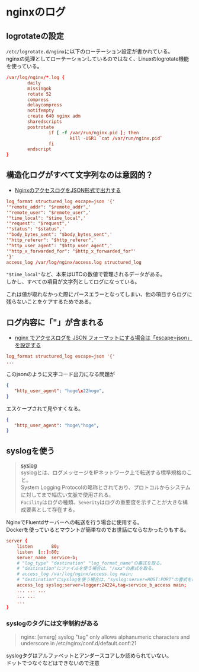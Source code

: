 # nginxのログ

## logrotateの設定

`/etc/logrotate.d/nginx`に以下のローテーション設定が書かれている。  
nginxの処理としてローテーションしているのではなく、Linuxのlogrotate機能を使っている。

```conf
/var/log/nginx/*.log {
        daily
        missingok
        rotate 52
        compress
        delaycompress
        notifempty
        create 640 nginx adm
        sharedscripts
        postrotate
                if [ -f /var/run/nginx.pid ]; then
                        kill -USR1 `cat /var/run/nginx.pid`
                fi
        endscript
}
```

## 構造化ログがすべて文字列なのは意図的？

- [NginxのアクセスログをJSON形式で出力する](https://qiita.com/progrhyme/items/c85d28eb18359f3f50d9)

```conf
log_format structured_log escape=json '{'
'"remote_addr": "$remote_addr",'
'"remote_user": "$remote_user",'
'"time_local": "$time_local",'
'"request": "$request",'
'"status": "$status",'
'"body_bytes_sent": "$body_bytes_sent",'
'"http_referer": "$http_referer",'
'"http_user_agent": "$http_user_agent",'
'"http_x_forwarded_for": "$http_x_forwarded_for"'
'}'
access_log /var/log/nginx/access.log structured_log
```

`"$time_local"`など、本来はUTCの数値で管理されるデータがある。  
しかし、すべての項目が文字列としてログになっている。

これは値が取れなかった際にパースエラーとなってしまい、他の項目すらログに残らないことをケアするためである。

## ログ内容に「"」が含まれる

- [nginx でアクセスログを JSON フォーマットにする場合は「escape=json」を設定する](https://kakakakakku.hatenablog.com/entry/2019/11/25/134646)

```conf
log_format structured_log escape=json '{'
...
```

このjsonのように文字コード出力になる問題が

```json
{
   "http_user_agent": "hoge\x22hoge",
}
```

エスケープされて見やすくなる。

```json
{
   "http_user_agent": "hoge\"hoge",
}
```

## syslogを使う

> [syslog](https://ja.wikipedia.org/wiki/Syslog)  
> syslogとは、ログメッセージをIPネットワーク上で転送する標準規格のこと。  
> System Logging Protocolの略称とされており、プロトコルからシステムに対してまで幅広い文脈で使用される。  
> `Facility`はログの種類、`Severity`はログの重要度を示すことが大きな構成要素として存在する。

NginxでFluentdサーバーへの転送を行う場合に使用する。  
Dockerを使っているとマウントが簡単なのでお世話にならなかったりもする。

```conf
server {
    listen       80;
    listen  [::]:80;
    server_name  service-b;
    # "log_type" "destination" "log_format_name"の書式を取る。
    # "destination"にファイルを使う場合は、"/xxx"の書式を取る。
    # access_log /var/log/nginx/access.log main;
    # "destination"にsyslogを使う場合は、"syslog:server=HOST:PORT"の書式を取る。
    access_log syslog:server=logger:24224,tag=service_b_access main;
    ... ... ...
    ... ...
    ...
}
```

### syslogのタグには文字制約がある

> nginx: [emerg] syslog "tag" only allows alphanumeric characters and underscore in /etc/nginx/conf.d/default.conf:21

syslogタグはアルファベットとアンダースコアしか認められていない。  
ドットでつなぐなどはできないので注意
